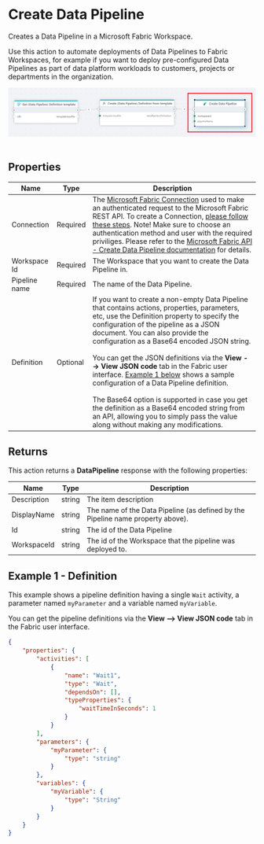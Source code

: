 # Create Data Pipeline

Creates a Data Pipeline in a Microsoft Fabric Workspace.  

Use this action to automate deployments of Data Pipelines to Fabric Workspaces, for example if you want to deploy pre-configured Data Pipelines as part of data platform workloads to customers, projects or departments in the organization.

![img](/images/flow/microsoft-fabric-create-data-pipeline.png)  
<br/>

## Properties
| Name          | Type     | Description                             |
|---------------|----------|-----------------------------------------|
| Connection    | Required | The [Microsoft Fabric Connection](./microsoft-fabric-connection.md) used to make an authenticated request to the Microsoft Fabric REST API. To create a Connection, [please follow these steps](./microsoft-fabric-connection.md). Note! Make sure to choose an authentication method and user with the required priviliges. Please refer to the [Microsoft Fabric API - Create Data Pipeline documentation](https://learn.microsoft.com/en-us/rest/api/fabric/datapipeline/items/create-data-pipeline) for details. |
| Workspace Id  | Required | The Workspace that you want to create the Data Pipeline in. |
| Pipeline name | Required | The name of the Data Pipeline.           |
| Definition    | Optional | If you want to create a non-empty Data Pipeline that contains actions, properties, parameters, etc, use the Definition property to specify the configuration of the pipeline as a JSON document. You can also provide the configuration as a Base64 encoded JSON string. <br/><br/>  You can get the JSON definitions via the **View --> View JSON code** tab in the Fabric user interface. [Example 1 below](#example-1---definition) shows a sample configuration of a Data Pipeline definition. <br/> <br/> The Base64 option is supported in case you get the definition as a Base64 encoded string from an API, allowing you to simply pass the value along without making any modifications.  |

## Returns
This action returns a **DataPipeline** response with the following properties:

| Name          | Type      | Description                           |
|---------------|-----------|---------------------------------------|
| Description   | string    | The item description                  |
| DisplayName   | string    | The name of the Data Pipeline (as defined by the Pipeline name property above). |
| Id            | string    | The id of the Data Pipeline           |
| WorkspaceId   | string    | The id of the Workspace that the pipeline was deployed to. |

## Example 1 - Definition

This example shows a pipeline definition having a single `Wait` activity, a parameter named `myParameter` and a variable named `myVariable`.

You can get the pipeline definitions via the **View --> View JSON code** tab in the Fabric user interface.

```json
{    
    "properties": {
        "activities": [
            {
                "name": "Wait1",
                "type": "Wait",
                "dependsOn": [],
                "typeProperties": {
                    "waitTimeInSeconds": 1
                }
            }
        ],
        "parameters": {
            "myParameter": {
                "type": "string"
            }
        },
        "variables": {
            "myVariable": {
                "type": "String"
            }
        }        
    }
}
```
